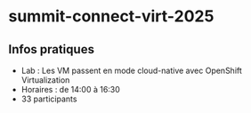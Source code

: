 # summit-connect-virt-2025

## Infos pratiques
- Lab : Les VM passent en mode cloud-native avec OpenShift Virtualization
- Horaires : de 14:00 à 16:30
- 33 participants 